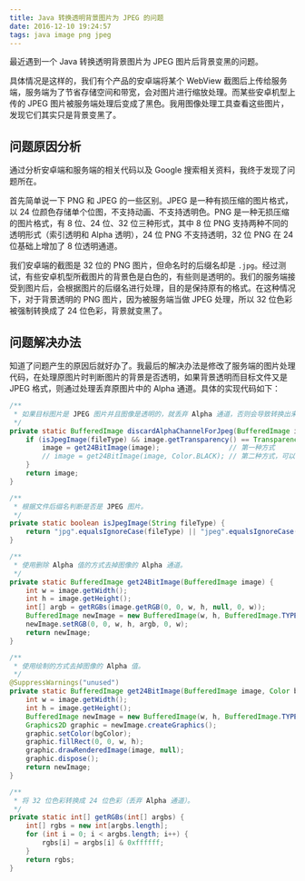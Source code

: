 ```yaml
---
title: Java 转换透明背景图片为 JPEG 的问题
date: 2016-12-10 19:24:57
tags: java image png jpeg
---
```


最近遇到一个 Java 转换透明背景图片为 JPEG 图片后背景变黑的问题。

具体情况是这样的，我们有个产品的安卓端将某个 WebView 截图后上传给服务端，服务端为了节省存储空间和带宽，会对图片进行缩放处理。而某些安卓机型上传的 JPEG 图片被服务端处理后变成了黑色。我用图像处理工具查看这些图片，发现它们其实只是背景变黑了。

<!--more-->

## 问题原因分析

通过分析安卓端和服务端的相关代码以及 Google 搜索相关资料，我终于发现了问题所在。

首先简单说一下 PNG 和 JPEG 的一些区别。JPEG 是一种有损压缩的图片格式，以 24 位颜色存储单个位图，不支持动画、不支持透明色。PNG 是一种无损压缩的图片格式，有 8 位、24 位、32 位三种形式，其中 8 位 PNG 支持两种不同的透明形式（索引透明和 Alpha 透明），24 位 PNG 不支持透明，32 位 PNG 在 24 位基础上增加了 8 位透明通道。

我们安卓端的截图是 32 位的 PNG 图片，但命名时的后缀名却是 `.jpg`。经过测试，有些安卓机型所截图片的背景色是白色的，有些则是透明的。我们的服务端接受到图片后，会根据图片的后缀名进行处理，目的是保持原有的格式。在这种情况下，对于背景透明的 PNG 图片，因为被服务端当做 JPEG 处理，所以 32 位色彩被强制转换成了 24 位色彩，背景就变黑了。

## 问题解决办法

知道了问题产生的原因后就好办了。我最后的解决办法是修改了服务端的图片处理代码，在处理原图片时判断图片的背景是否透明，如果背景透明而目标文件又是 JPEG 格式，则通过处理丢弃原图片中的 Alpha 通道。具体的实现代码如下：

```java
/**
 * 如果目标图片是 JPEG 图片并且图像是透明的，就丢弃 Alpha 通道，否则会导致转换出来的 JPEG 图片背景黑色。
 */
private static BufferedImage discardAlphaChannelForJpeg(BufferedImage image, String fileType) {
    if (isJpegImage(fileType) && image.getTransparency() == Transparency.TRANSLUCENT) {
        image = get24BitImage(image);                 // 第一种方式
        // image = get24BitImage(image, Color.BLACK); // 第二种方式，可以指定背景色
    }
    return image;
}

/**
 * 根据文件后缀名判断是否是 JPEG 图片。
 */
private static boolean isJpegImage(String fileType) {
    return "jpg".equalsIgnoreCase(fileType) || "jpeg".equalsIgnoreCase(fileType);
}

/**
 * 使用删除 Alpha 值的方式去掉图像的 Alpha 通道。
 */
private static BufferedImage get24BitImage(BufferedImage image) {
    int w = image.getWidth();
    int h = image.getHeight();
    int[] argb = getRGBs(image.getRGB(0, 0, w, h, null, 0, w));
    BufferedImage newImage = new BufferedImage(w, h, BufferedImage.TYPE_INT_RGB);
    newImage.setRGB(0, 0, w, h, argb, 0, w);
    return newImage;
}

/**
 * 使用绘制的方式去掉图像的 Alpha 值。
 */
@SuppressWarnings("unused")
private static BufferedImage get24BitImage(BufferedImage image, Color bgColor) {
    int w = image.getWidth();
    int h = image.getHeight();
    BufferedImage newImage = new BufferedImage(w, h, BufferedImage.TYPE_INT_RGB);
    Graphics2D graphic = newImage.createGraphics();
    graphic.setColor(bgColor);
    graphic.fillRect(0, 0, w, h);
    graphic.drawRenderedImage(image, null);
    graphic.dispose();
    return newImage;
}

/**
 * 将 32 位色彩转换成 24 位色彩（丢弃 Alpha 通道）。
 */
private static int[] getRGBs(int[] argbs) {
    int[] rgbs = new int[argbs.length];
    for (int i = 0; i < argbs.length; i++) {
        rgbs[i] = argbs[i] & 0xffffff;
    }
    return rgbs;
}
```
